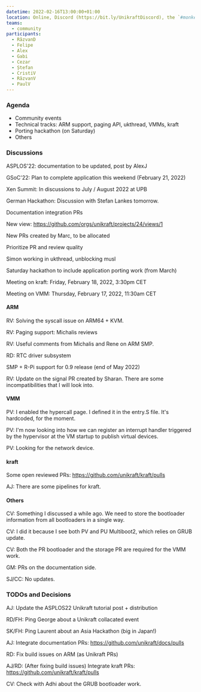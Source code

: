 ```yaml
---
datetime: 2022-02-16T13:00:00+01:00
location: Online, Discord (https://bit.ly/UnikraftDiscord), the `#monkey-business` voice channel
teams:
  - community
participants:
  - RăzvanD
  - Felipe
  - Alex
  - Gabi
  - Cezar
  - Ștefan
  - CristiV
  - RăzvanV
  - PaulV
---
```


### Agenda

* Community events
* Technical tracks: ARM support, paging API, ukthread, VMMs, kraft
* Porting hackathon (on Saturday)
* Others

### Discussions

ASPLOS'22: documentation to be updated, post by AlexJ

GSoC'22: Plan to complete application this weekend (February 21, 2022)

Xen Summit: In discussions to July / August 2022 at UPB

German Hackathon: Discussion with Stefan Lankes tomorrow.

Documentation integration PRs

New view: https://github.com/orgs/unikraft/projects/24/views/1

New PRs created by Marc, to be allocated

Prioritize PR and review quality

Simon working in ukthread, unblocking musl

Saturday hackathon to include application porting work (from March)

Meeting on kraft: Friday, February 18, 2022, 3:30pm CET

Meeting on VMM: Thursday, February 17, 2022, 11:30am CET

#### ARM

RV: Solving the syscall issue on ARM64 + KVM.

RV: Paging support: Michalis reviews

RV: Useful comments from Michalis and Rene on ARM SMP.

RD: RTC driver subsystem

SMP + R-Pi support for 0.9 release (end of May 2022)

RV: Update on the signal PR created by Sharan. There are some incompatibilities that I will look into.

#### VMM

PV: I enabled the hypercall page. I defined it in the entry.S file. It's hardcoded, for the moment.

PV: I'm now looking into how we can register an interrupt handler triggered by the hypervisor at the VM startup to publish virtual devices.

PV: Looking for the network device.

#### kraft

Some open reviewed PRs: https://github.com/unikraft/kraft/pulls

AJ: There are some pipelines for kraft.

#### Others

CV: Something I discussed a while ago. We need to store the bootloader information from all bootloaders in a single way.

CV: I did it because I see both PV and PU Multiboot2, which relies on GRUB update.

CV: Both the PR bootloader and the storage PR are required for the VMM work.

GM: PRs on the documentation side.

SJ/CC: No updates.

### TODOs and Decisions

AJ: Update the ASPLOS22 Unikraft tutorial post + distribution

RD/FH: Ping George about a Unikraft collacated event

SK/FH: Ping Laurent about an Asia Hackathon (big in Japan!)

AJ: Integrate documentation PRs: https://github.com/unikraft/docs/pulls

RD: Fix build issues on ARM (as Unikraft PRs)

AJ/RD: (After fixing build issues) Integrate kraft PRs: https://github.com/unikraft/kraft/pulls

CV: Check with Adhi about the GRUB bootloader work.

